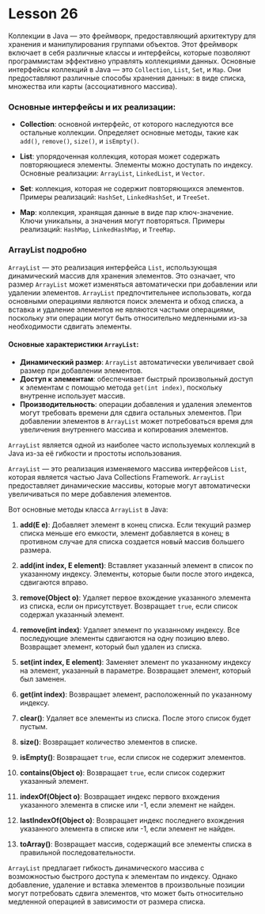 # Lesson 26

Коллекции в Java — это фреймворк, предоставляющий архитектуру для хранения и манипулирования группами объектов. 
Этот фреймворк включает в себя различные классы и интерфейсы, которые позволяют программистам эффективно управлять коллекциями данных. 
Основные интерфейсы коллекций в Java — это `Collection`, `List`, `Set`, и `Map`. Они предоставляют различные способы хранения данных: 
в виде списка, множества или карты (ассоциативного массива).

### Основные интерфейсы и их реализации:

- **Collection**: основной интерфейс, от которого наследуются все остальные коллекции. Определяет основные методы, такие как `add()`, `remove()`, `size()`, и `isEmpty()`.

- **List**: упорядоченная коллекция, которая может содержать повторяющиеся элементы. Элементы можно доступать по индексу. Основные реализации: `ArrayList`, `LinkedList`, и `Vector`.

- **Set**: коллекция, которая не содержит повторяющихся элементов. Примеры реализаций: `HashSet`, `LinkedHashSet`, и `TreeSet`.

- **Map**: коллекция, хранящая данные в виде пар ключ-значение. Ключи уникальны, а значения могут повторяться. Примеры реализаций: `HashMap`, `LinkedHashMap`, и `TreeMap`.

### ArrayList подробно

`ArrayList` — это реализация интерфейса `List`, использующая динамический массив для хранения элементов. Это означает, что размер `ArrayList` может изменяться автоматически при добавлении или удалении элементов. `ArrayList` предпочтительнее использовать, когда основными операциями являются поиск элемента и обход списка, а вставка и удаление элементов не являются частыми операциями, поскольку эти операции могут быть относительно медленными из-за необходимости сдвигать элементы.

#### Основные характеристики `ArrayList`:

- **Динамический размер**: `ArrayList` автоматически увеличивает свой размер при добавлении элементов.
- **Доступ к элементам**: обеспечивает быстрый произвольный доступ к элементам с помощью метода `get(int index)`, поскольку внутренне использует массив.
- **Производительность**: операции добавления и удаления элементов могут требовать времени для сдвига остальных элементов. При добавлении элементов в `ArrayList` может потребоваться время для увеличения внутреннего массива и копирования элементов.

`ArrayList` является одной из наиболее часто используемых коллекций в Java из-за её гибкости и простоты использования.

`ArrayList` — это реализация изменяемого массива интерфейсов `List`, которая является частью Java Collections Framework. 
`ArrayList` предоставляет динамические массивы, которые могут автоматически увеличиваться по мере добавления элементов. 


Вот основные методы класса `ArrayList` в Java:

1. **add(E e)**: Добавляет элемент в конец списка. Если текущий размер списка меньше его емкости, элемент добавляется в конец; в противном случае для списка создается новый массив большего размера.

2. **add(int index, E element)**: Вставляет указанный элемент в список по указанному индексу. Элементы, которые были после этого индекса, сдвигаются вправо.

3. **remove(Object o)**: Удаляет первое вхождение указанного элемента из списка, если он присутствует. Возвращает `true`, если список содержал указанный элемент.

4. **remove(int index)**: Удаляет элемент по указанному индексу. Все последующие элементы сдвигаются на одну позицию влево. Возвращает элемент, который был удален из списка.

5. **set(int index, E element)**: Заменяет элемент по указанному индексу на элемент, указанный в параметре. Возвращает элемент, который был заменен.

6. **get(int index)**: Возвращает элемент, расположенный по указанному индексу.

7. **clear()**: Удаляет все элементы из списка. После этого список будет пустым.

8. **size()**: Возвращает количество элементов в списке.

9. **isEmpty()**: Возвращает `true`, если список не содержит элементов.

10. **contains(Object o)**: Возвращает `true`, если список содержит указанный элемент.

11. **indexOf(Object o)**: Возвращает индекс первого вхождения указанного элемента в списке или -1, если элемент не найден.

12. **lastIndexOf(Object o)**: Возвращает индекс последнего вхождения указанного элемента в списке или -1, если элемент не найден.

13. **toArray()**: Возвращает массив, содержащий все элементы списка в правильной последовательности.

`ArrayList` предлагает гибкость динамического массива с возможностью быстрого доступа к элементам по индексу. 
Однако добавление, удаление и вставка элементов в произвольные позиции могут потребовать сдвига элементов, 
что может быть относительно медленной операцией в зависимости от размера списка.
